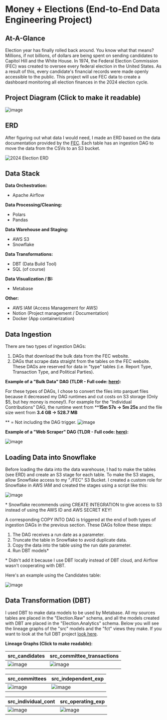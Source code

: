# Money + Elections (End-to-End Data Engineering Project)

## At-A-Glance

Election year has finally rolled back around. You know what that means? Millions, if not billions, of dollars are being spent on sending candidates to Capitol Hill and the White House. In 1974, the Federal Election Commission (FEC) was created to oversee every federal election in the United States. As a result of this, every candidate's financial records were made openly accessible to the public. This project will use FEC data to create a dashboard monitoring all election finances in the 2024 election cycle.

## Project Diagram (Click to make it readable)
![image](https://github.com/afoshiok/Money-and-Elections/assets/89757138/77615769-dd93-4149-a74e-df885caf6d81)

## ERD
After figuring out what data I would need, I made an ERD based on the data documentation provided by the [FEC](https://www.fec.gov/data/browse-data/?tab=bulk-data). Each table has an ingestion DAG to move the data from the CSVs to an S3 bucket.


![2024 Election ERD](https://github.com/afoshiok/Money-and-Elections/assets/89757138/c6408dd5-978a-45c2-86a3-a214682e15a5)

## Data Stack
**Data Orchestration:**
- Apache Airflow

**Data Processing/Cleaning:**
- Polars
- Pandas

**Data Warehouse and Staging:**
- AWS S3
- Snowflake

**Data Transformations:**
- DBT (Data Build Tool)
- SQL (of course)

**Data Visualization / BI:**
- Metabase

**Other:**
- AWS IAM (Access Management for AWS)
- Notion (Project management / Documentation)
- Docker (App containerization)

## Data Ingestion

There are two types of ingestion DAGs:

1. DAGs that download the bulk data from the FEC website.
2. DAGs that scrape data straight from the tables on the FEC website. These DAGs are reserved for data in "type" tables (i.e. Report Type, Transaction Type, and Political Parties).

**Example of a "Bulk Data" DAG (TLDR - Full code: [here](https://github.com/afoshiok/Money-and-Elections/blob/main/airflow/dags/ingestion/candidates.py)):**

For these types of DAGs, I chose to convert the files into parquet files because it decreased my DAG runtimes and cut costs on S3 storage (Only $5, but hey money is money!). For example for the "Individual Contributions" DAG, the runtime went from ****15m 57s → 5m 25s** and the file size went from **3.4 GB → 528.7 MB**

 ** = Not including the DAG trigger.
![image](https://github.com/afoshiok/Money-and-Elections/assets/89757138/cc7c0186-fa9b-451b-b188-e4b113c369e6)


**Example of a "Web Scraper" DAG (TLDR - Full code: [here](https://github.com/afoshiok/Money-and-Elections/blob/main/airflow/dags/ingestion/report_types.py)):**

![image](https://github.com/afoshiok/Money-and-Elections/assets/89757138/9eb14128-a293-448d-b7a9-151c60e66b48)

## Loading Data into Snowflake

Before loading the data into the data warehouse, I had to make the tables (see ERD) and create an S3 stage for each table. To make the S3 stages, allow Snowflake access to my "./FEC" S3 Bucket. I created a custom role for Snowflake in AWS IAM and created the stages using a script like this:

![image](https://github.com/afoshiok/Money-and-Elections/assets/89757138/718c8f42-505c-48c0-949f-85410ff8b382)

\* Snowflake recommends using CREATE INTEGRATION to give access to S3 instead of using the AWS ID and AWS SECRET KEY!

A corresponding COPY INTO DAG is triggered at the end of both types of ingestion DAGs in the previous section. These DAGs follow these steps:

1. The DAG receives a run date as a parameter.
2. Truncate the table in Snowflake to avoid duplicate data.
3. Copy the data into the table using the run date parameter.
4. Run DBT models*

  \* Didn't add it because I use DBT locally instead of DBT cloud, and Airflow wasn't cooperating with DBT.

Here's an example using the Candidates table:

![image](https://github.com/afoshiok/Money-and-Elections/assets/89757138/b30e2311-ae6d-41cb-af24-1bd1a7067107)

## Data Transformation (DBT)

I used DBT to make data models to be used by Metabase. All my sources tables are placed in the "Election.Raw" schema, and all the models created with DBT are placed in the "Election.Analytics" schema. Below you will see the lineage graphs of the "src" models and the "fct" views they make. If you want to look at the full DBT project [look here](https://github.com/afoshiok/Money-and-Elections/tree/main/airflow/dbt/election_dbt).

**Lineage Graphs (Click to make readable):**

| src_candidates    | src_committee_transactions |
| -------- | ------- |
![image](https://github.com/afoshiok/Money-and-Elections/assets/89757138/81be76e9-e9cf-4a20-8497-d3730577bfbc) | ![image](https://github.com/afoshiok/Money-and-Elections/assets/89757138/7c7bada4-98a4-4336-8f36-ab73297a9195)

| src_committees | src_independent_exp |
| -------- | ------- |
![image](https://github.com/afoshiok/Money-and-Elections/assets/89757138/0550e029-68ee-46b9-9ca7-6079a4019718) | ![image](https://github.com/afoshiok/Money-and-Elections/assets/89757138/f42e515c-2719-4529-8a26-5f71a069ac12)

| src_individual_cont | src_operating_exp |
| -------- | ------- |
![image](https://github.com/afoshiok/Money-and-Elections/assets/89757138/5d9a3d49-ad56-4f86-a278-8b53d5ad6fc7) | ![image](https://github.com/afoshiok/Money-and-Elections/assets/89757138/c4caaf59-231a-40ee-94f4-4618fb0e0760)


